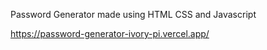 Password Generator made using HTML CSS and Javascript 

https://password-generator-ivory-pi.vercel.app/
